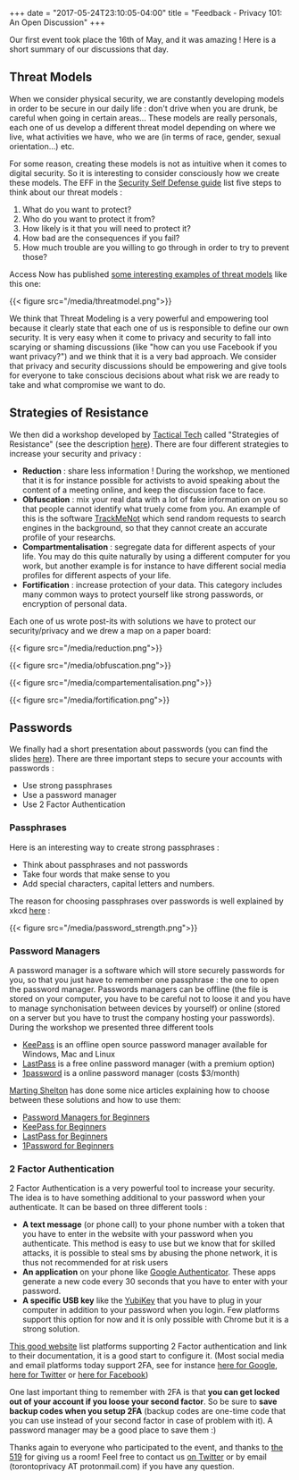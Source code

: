 +++
date = "2017-05-24T23:10:05-04:00"
title = "Feedback - Privacy 101: An Open Discussion"
+++

Our first event took place the 16th of May, and it was amazing ! Here is a short summary of our discussions that day.

## Threat Models

When we consider physical security, we are constantly developing models in order to be secure in our daily life : don't drive when you are drunk, be careful when going in certain areas... These models are really personals, each one of us develop a different threat model depending on where we live, what activities we have, who we are (in terms of race, gender, sexual orientation...) etc.

For some reason, creating these models is not as intuitive when it comes to digital security. So it is interesting to consider consciously how we create these models. The EFF in the [Security Self Defense guide](https://ssd.eff.org/en/module/introduction-threat-modeling) list five steps to think about our threat models :

1. What do you want to protect?
2. Who do you want to protect it from?
3. How likely is it that you will need to protect it?
4. How bad are the consequences if you fail?
5. How much trouble are you willing to go through in order to try to prevent those?

Access Now has published [some interesting examples of threat models](https://www.accessnow.org/cms/assets/uploads/2017/05/A-first-look-at-digital-security_DigitalCopy.pdf) like this one:

{{< figure src="/media/threatmodel.png">}}

We think that Threat Modeling is a very powerful and empowering tool because it clearly state that each one of us is responsible to define our own security. It is very easy when it come to privacy and security to fall into scarying or shaming discussions (like "how can you use Facebook if you want privacy?") and we think that it is a very bad approach. We consider that privacy and security discussions should be empowering and give tools for everyone to take conscious decisions about what risk we are ready to take and what compromise we want to do.

## Strategies of Resistance

We then did a workshop developed by [Tactical Tech](https://tacticaltech.org/) called "Strategies of Resistance" (see the description [here](https://myshadow.org/ckeditor_assets/attachments/226/strategies_of_resistance.pdf)). There are four different strategies to increase your security and privacy :

* **Reduction** : share less information ! During the workshop, we mentioned that it is for instance possible for activists to avoid speaking about the content of a meeting online, and keep the discussion face to face.
* **Obfuscation** : mix your real data with a lot of fake information on you so that people cannot identify what truely come from you. An example of this is the software [TrackMeNot](https://cs.nyu.edu/trackmenot/) which send random requests to search engines in the background, so that they cannot create an accurate profile of your researchs.
* **Compartmentalisation** : segregate data for different aspects of your life. You may do this quite naturally by using a different computer for you work, but another example is for instance to have different social media profiles for different aspects of your life.
* **Fortification** :  increase protection of your data. This category includes many common ways to protect yourself like strong passwords, or encryption of personal data.

Each one of us wrote post-its with solutions we have to protect our security/privacy and we drew a map on a paper board:

{{< figure src="/media/reduction.png">}}

{{< figure src="/media/obfuscation.png">}}

{{< figure src="/media/compartementalisation.png">}}

{{< figure src="/media/fortification.png">}}

## Passwords

We finally had a short presentation about passwords (you can find the slides [here](http://slides.com/tekk/passwords#/)). There are three important steps to secure your accounts with passwords :

* Use strong passphrases
* Use a password manager
* Use 2 Factor Authentication

### Passphrases

Here is an interesting way to create strong passphrases :

* Think about passphrases and not passwords
* Take four words that make sense to you
* Add special characters, capital letters and numbers.

The reason for choosing passphrases over passwords is well explained by xkcd [here](https://xkcd.com/936/) :

{{< figure src="/media/password_strength.png">}}

### Password Managers

A password manager is a software which will store securely passwords for you, so that you just have to remember one passphrase : the one to open the password manager. Passwords managers can be offline (the file is stored on your computer, you have to be careful not to loose it and you have to manage synchonisation between devices by yourself) or online (stored on a server but you have to trust the company hosting your passwords). During the workshop we presented three different tools

* [KeePass](http://keepass.info/) is an offline open source password manager available for Windows, Mac and Linux
* [LastPass](https://www.lastpass.com/) is a free online password manager (with a premium option)
* [1password](https://1password.com/) is a online password manager (costs $3/month)

[Marting Shelton](https://twitter.com/mshelton) has done some nice articles explaining how to choose between these solutions and how to use them:

* [Password Managers for Beginners](https://medium.com/@mshelton/password-managers-for-beginners-d1f49866f80f)
* [KeePass for Beginners](https://medium.com/@mshelton/keypass-for-beginners-dc8adfcdad54)
* [LastPass for Beginners](https://medium.com/@mshelton/lastpass-for-beginners-e921f35d4114)
* [1Password for Beginners](https://medium.com/@mshelton/introduction-to-password-managers-5e15baa8b26e)

### 2 Factor Authentication

2 Factor Authentication is a very powerful tool to increase your security. The idea is to have something additional to your password when your authenticate. It can be based on three different tools :

* **A text message** (or phone call) to your phone number with a token that you have to enter in the website with your password when you authenticate. This method is easy to use but we know that for skilled attacks, it is possible to steal sms by abusing the phone network, it is thus not recommended for at risk users
* **An application** on your phone like [Google Authenticator](https://play.google.com/store/apps/details?id=com.google.android.apps.authenticator2&hl=en). These apps generate a new code every 30 seconds that you have to enter with your password.
* **A specific USB key** like the [YubiKey](https://www.yubico.com/product/fido-u2f-security-key/) that you have to plug in your computer in addition to your password when you login. Few platforms support this option for now and it is only possible with Chrome but it is a strong solution.

[This good website](https://twofactorauth.org/) list platforms supporting 2 Factor authentication and link to their documentation, it is a good start to configure it. (Most social media and email platforms today support 2FA, see for instance [here for Google](https://www.google.com/intl/en-US/landing/2step/features.html), [here for Twitter](https://support.twitter.com/articles/20170388) or [here for Facebook](https://www.facebook.com/help/148233965247823))

One last important thing to remember with 2FA is that **you can get locked out of your account if you loose your second factor**. So be sure to **save backup codes when you setup 2FA** (backup codes are one-time code that you can use instead of your second factor in case of problem with it). A password manager may be a good place to save them :)


Thanks again to everyone who participated to the event, and thanks to [the 519](http://www.the519.org/) for giving us a room! Feel free to contact us [on Twitter](https://twitter.com/torontoprivacy) or by email (torontoprivacy AT protonmail.com) if you have any question.


